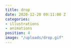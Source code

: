 ```yaml
---
title: drop
date: 2020-12-20 09:11:00 Z
categories:
- illustrations
- animations
position: 4
image: "/uploads/drop.gif"
---
```


